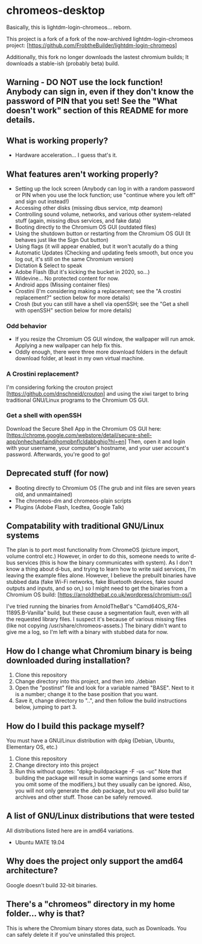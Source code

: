# chromeos-desktop

Basically, this is lightdm-login-chromeos... reborn.

This project is a fork of a fork of the now-archived lightdm-login-chromeos project: [https://github.com/FrobtheBuilder/lightdm-login-chromeos]

Additionally, this fork no longer downloads the lastest chromium builds; It downloads a stable-ish (probably beta) build.

## Warning - DO NOT use the lock function! Anybody can sign in, even if they don't know the password of PIN that you set! See the "What doesn't work" section of this README for more details.

## What is working properly?
 
* Hardware acceleration... I guess that's it.

## What features aren't working properly?

* Setting up the lock screen (Anybody can log in with a random password or PIN when you use the lock function; use "continue where you left off" and sign out instead!)
* Accessing other disks (missing dbus service, mtp deamon)
* Controlling sound volume, networks, and various other system-related stuff (again, missing dbus services, and fake data)
* Booting directly to the Chromium OS GUI (outdated files)
* Using the shutdown button or restarting from the Chromium OS GUI (It behaves just like the Sign Out button)
* Using flags (it will appear enabled, but it won't acutally do a thing
* Automatic Updates (Checking and updating feels smooth, but once you log out, it's still on the same Chromium version)
* Dictation & Select to speak
* Adobe Flash (But it's kicking the bucket in 2020, so...)
* Widevine... No protected content for now.
* Android apps (Missing container files)
* Crostini (I'm considering making a replacement; see the "A crostini replacement?" section below for more details)
* Crosh (but you can still have a shell via openSSH; see the "Get a shell with openSSH" section below for more details)

### Odd behavior

* If you resize the Chromium OS GUI window, the wallpaper will run amok. Applying a new wallpaper can help fix this.
* Oddly enough, there were three more download folders in the default download folder, at least in my own virtual machine.


### A Crostini replacement?

I'm considering forking the crouton project [https://github.com/dnschneid/crouton] and using the xiwi target to bring traditional GNU/Linux programs to the Chromium OS GUI.
 
### Get a shell with openSSH 

Download the Secure Shell App in the Chromium OS GUI here: [https://chrome.google.com/webstore/detail/secure-shell-app/pnhechapfaindjhompbnflcldabbghjo?hl=en]
Then, open it and login with your username, your computer's hostname, and your user account's password. Afterwards, you're good to go!

## Deprecated stuff (for now)

* Booting directly to Chromium OS (The grub and init files are seven years old, and unmaintained)
* The chromeos-dm and chromeos-plain scripts
* Plugins (Adobe Flash, Icedtea, Google Talk)

## Compatability with traditional GNU/Linux systems

The plan is to port most functionality from ChromeOS (picture import, volume control etc.) However, in order to do this, someone needs to write d-bus services (this is how the binary communicates with system). As I don't know a thing about d-bus, and trying to learn how to write said services, I'm leaving the example files alone.
However, I believe the prebuilt binaries have stubbed data (fake Wi-Fi networks, fake Bluetooth devices, fake sound outputs and inputs, and so on,) so I might need to get the binaries from a Chromium OS build: [https://arnoldthebat.co.uk/wordpress/chromium-os/]

I've tried running the binaries from ArnoldTheBat's "Camd64OS_R74-11895.B-Vanilla" build, but these cause a segmentation fault, even with all the requested library files. I suspect it's because of various missing files (like not copying /usr/share/chromeos-assets.)
The binary didn't want to give me a log, so I'm left with a binary with stubbed data for now.

## How do I change what Chromium binary is being downloaded during installation?

1. Clone this repository
2. Change directory into this project, and then into ./debian
3. Open the "postinst" file and look for a variable named "BASE". Next to it is a number; change it to the base position that you want.
4. Save it, change directory to "..", and then follow the build instructions below, jumping to part 3.

## How do I build this package myself?
You must have a GNU/Linux distribution with dpkg (Debian, Ubuntu, Elementary OS, etc.)

1. Clone this repository
2. Change directory into this project
3. Run this without quotes: "dpkg-buildpackage -F -us -uc"
Note that building the package will result in some warnings (and some errors if you omit some of the modifiers,) but they usually can be ignored.
Also, you will not only generate the .deb package, but you will also build tar archives and other stuff. Those can be safely removed.

## A list of GNU/Linux distributions that were tested
All distributions listed here are in amd64 variations.

* Ubuntu MATE 19.04
 
## Why does the project only support the amd64 architecture?

Google doesn't build 32-bit binaries.

## There's a "chromeos" directory in my home folder... why is that?

This is where the Chromium binary stores data, such as Downloads. You can safely delete it if you've uninstalled this project.
